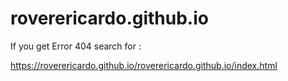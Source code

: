 # roverericardo.github.io

If you get Error 404 search for :

https://roverericardo.github.io/roverericardo.github.io/index.html

